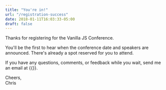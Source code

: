 ```yaml
---
title: "You're in!"
url: "/registration-success"
date: 2018-01-11T16:03:33-05:00
draft: false
---
```


Thanks for registering for the Vanilla JS Conference.

You'll be the first to hear when the conference date and speakers are announced. There's already a spot reserved for you to attend.

If you have any questions, comments, or feedback while you wait, send me an email at {{<email>}}.

Cheers,<br>
Chris